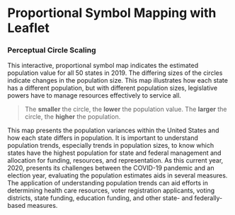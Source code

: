 # Proportional Symbol Mapping with Leaflet
### Perceptual Circle Scaling

This interactive, proportional symbol map indicates the estimated population value for all 50 states in 2019. The differing sizes of the circles indicate changes in the population size. This map illustrates how each state has a different population, but with different population sizes, legislative powers have to manage resources effectively to service all.

> The <b>smaller</b> the circle, the <b>lower</b> the population value.
> The <b>larger</b> the circle, the <b>higher</b> the population.

This map presents the population variances within the United States and how each state differs in population. It is important to understand population trends, especially trends in population sizes, to know which states have the highest population for state and federal management and allocation for funding, resources, and representation. As this current year, 2020, presents its challenges between the COVID-19 pandemic and an election year, evaluating the population estimates aids in several measures. The application of understanding population trends can aid efforts in determining health care resources, voter registration applicants, voting districts, state funding, education funding, and other state- and federally-based measures.
